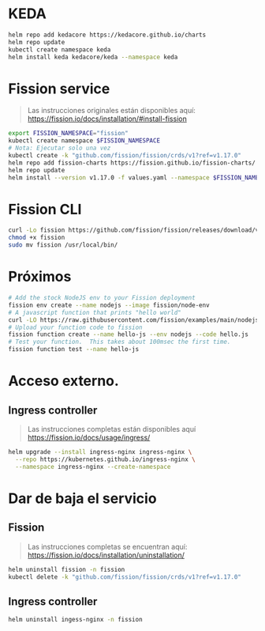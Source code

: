 # KEDA

```sh
helm repo add kedacore https://kedacore.github.io/charts
helm repo update
kubectl create namespace keda
helm install keda kedacore/keda --namespace keda
```

# Fission service

> Las instrucciones originales están disponibles aquí:
> https://fission.io/docs/installation/#install-fission

```sh
export FISSION_NAMESPACE="fission"
kubectl create namespace $FISSION_NAMESPACE
# Nota: Ejecutar solo una vez
kubectl create -k "github.com/fission/fission/crds/v1?ref=v1.17.0"
helm repo add fission-charts https://fission.github.io/fission-charts/
helm repo update
helm install --version v1.17.0 -f values.yaml --namespace $FISSION_NAMESPACE fission fission-charts/fission-all
```

# Fission CLI

```sh
curl -Lo fission https://github.com/fission/fission/releases/download/v1.17.0/fission-v1.17.0-linux-amd64
chmod +x fission
sudo mv fission /usr/local/bin/
```

# Próximos

```sh
# Add the stock NodeJS env to your Fission deployment
fission env create --name nodejs --image fission/node-env
# A javascript function that prints "hello world"
curl -LO https://raw.githubusercontent.com/fission/examples/main/nodejs/hello.js
# Upload your function code to fission
fission function create --name hello-js --env nodejs --code hello.js
# Test your function.  This takes about 100msec the first time.
fission function test --name hello-js
```

# Acceso externo.

## Ingress controller

> Las instrucciones completas están disponibles aquí
> https://fission.io/docs/usage/ingress/

<!-- TODO https://github.com/fission/fission/issues/2650 -->

```sh
helm upgrade --install ingress-nginx ingress-nginx \
  --repo https://kubernetes.github.io/ingress-nginx \
  --namespace ingress-nginx --create-namespace
```

# Dar de baja el servicio

## Fission

> Las instrucciones completas se encuentran aquí:
> https://fission.io/docs/installation/uninstallation/

```sh
helm uninstall fission -n fission
kubectl delete -k "github.com/fission/fission/crds/v1?ref=v1.17.0"
```

## Ingress controller

```sh
helm uninstall ingess-nginx -n fission
```

